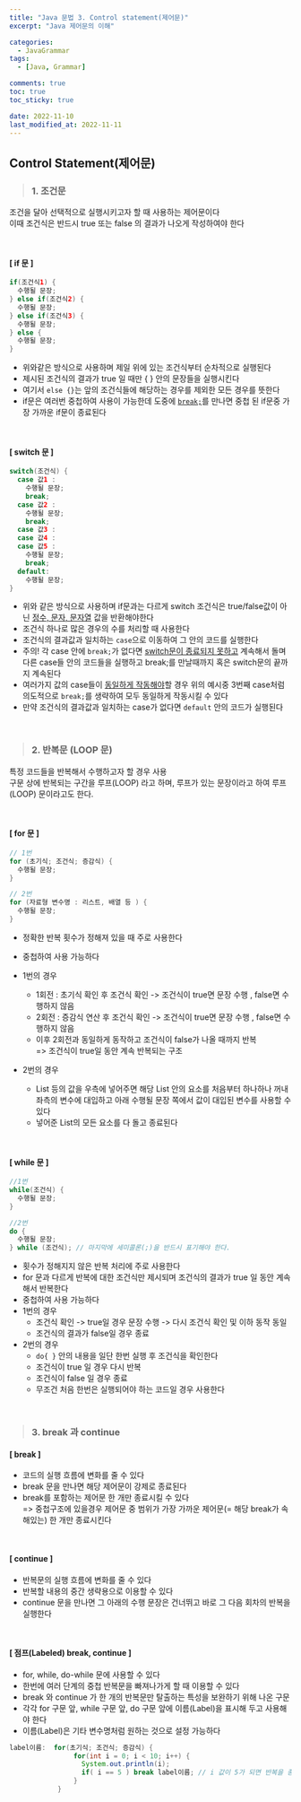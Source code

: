 ```yaml
---
title: "Java 문법 3. Control statement(제어문)"
excerpt: "Java 제어문의 이해"

categories:
  - JavaGrammar
tags:
  - [Java, Grammar]

comments: true
toc: true
toc_sticky: true

date: 2022-11-10
last_modified_at: 2022-11-11
---
```


## Control Statement(제어문)

> ### 1. 조건문

조건을 달아 선택적으로 실행시키고자 할 때 사용하는 제어문이다  
이때 조건식은 반드시 true 또는 false 의 결과가 나오게 작성하여야 한다

<br>

#### [ if 문 ]

```java
if(조건식1) {
  수행될 문장;
} else if(조건식2) {
  수행될 문장;
} else if(조건식3) {
  수행될 문장;
} else {
  수행될 문장;
}
```

- 위와같은 방식으로 사용하며 제일 위에 있는 조건식부터 순차적으로 실행된다
- 제시된 조건식의 결과가 true 일 때만 { } 안의 문장들을 실행시킨다
- 여기서 `else {}`는 앞의 조건식들에 해당하는 경우를 제외한 모든 경우를 뜻한다
- if문은 여러번 중첩하여 사용이 가능한데 도중에 [`break;`](#break)를 만나면 중첩 된 if문중 가장 가까운 if문이 종료된다

<br>

#### [ switch 문 ]

```java
switch(조건식) {
  case 값1 :
    수행될 문장;
    break;
  case 값2 :
    수행될 문장;
    break;
  case 값3 :
  case 값4 :
  case 값5 :
    수행될 문장;
    break;
  default:
    수행될 문장;
}
```

- 위와 같은 방식으로 사용하며 if문과는 다르게 switch 조건식은 true/false값이 아닌 <u>정수, 문자, 문자열</u> 값을 반환해야한다
- 조건식 하나로 많은 경우의 수를 처리할 때 사용한다
- 조건식의 결과값과 일치하는 `case`으로 이동하여 그 안의 코드를 실행한다
- 주의! 각 case 안에 `break;`가 없다면 <u>switch문이 종료되지 못하고</u> 계속해서 돌며 다른 case들 안의 코드들을 실행하고 break;를 만날때까지 혹은 switch문의 끝까지 계속된다
- 여러가지 값의 case들이 <u>동일하게 작동해야</u>할 경우 위의 예시중 3번째 case처럼 의도적으로 `break;`를 생략하여 모두 동일하게 작동시킬 수 있다
- 만약 조건식의 결과값과 일치하는 case가 없다면 `default` 안의 코드가 실행된다

<br>

> ### 2. 반복문 (LOOP 문)

특정 코드들을 반복해서 수행하고자 할 경우 사용  
구문 상에 반복되는 구간을 루프(LOOP) 라고 하며, 루프가 있는 문장이라고 하여 루프(LOOP) 문이라고도 한다.

<br>

#### [ for 문 ]

```java
// 1번
for (초기식; 조건식; 증감식) {
  수행될 문장;
}

// 2번
for (자료형 변수명 : 리스트, 배열 등 ) {
  수행될 문장;
}
```

- 정확한 반복 횟수가 정해져 있을 때 주로 사용한다
- 중첩하여 사용 가능하다
- 1번의 경우

  - 1회전 : 초기식 확인 후 조건식 확인 -> 조건식이 true면 문장 수행 , false면 수행하지 않음
  - 2회전 : 증감식 연산 후 조건식 확인 -> 조건식이 true면 문장 수행 , false면 수행하지 않음
  - 이후 2회전과 동일하게 동작하고 조건식이 false가 나올 때까지 반복  
    => 조건식이 true일 동안 계속 반복되는 구조

- 2번의 경우
  - List 등의 값을 우측에 넣어주면 해당 List 안의 요소를 처음부터 하나하나 꺼내 좌측의 변수에 대입하고 아래 수행될 문장 쪽에서 값이 대입된 변수를 사용할 수 있다
  - 넣어준 List의 모든 요소를 다 돌고 종료된다

<br>

#### [ while 문 ]

```java
//1번
while(조건식) {
  수행될 문장;
}

//2번
do {
  수행될 문장;
} while (조건식); // 마지막에 세미콜론(;)을 반드시 표기해야 한다.
```

- 횟수가 정해지지 않은 반복 처리에 주로 사용한다
- for 문과 다르게 반복에 대한 조건식만 제시되며 조건식의 결과가 true 일 동안 계속해서 반복한다
- 중첩하여 사용 가능하다
- 1번의 경우
  - 조건식 확인 -> true일 경우 문장 수행 -> 다시 조건식 확인 및 이하 동작 동일
  - 조건식의 결과가 false일 경우 종료
- 2번의 경우
  - `do{ }` 안의 내용을 일단 한번 실행 후 조건식을 확인한다
  - 조건식이 true 일 경우 다시 반복
  - 조건식이 false 일 경우 종료
  - 무조건 처음 한번은 실행되어야 하는 코드일 경우 사용한다

<br>

> ### 3. break 과 continue

#### [ break ]

- 코드의 실행 흐름에 변화를 줄 수 있다
- break 문을 만나면 해당 제어문이 강제로 종료된다
- break를 포함하는 제어문 한 개만 종료시킬 수 있다  
  => 중첩구조에 있을경우 제어문 중 범위가 가장 가까운 제어문(= 해당 break가 속해있는) 한 개만 종료시킨다

<br>

#### [ continue ]

- 반복문의 실행 흐름에 변화를 줄 수 있다
- 반복할 내용의 중간 생략용으로 이용할 수 있다
- continue 문을 만나면 그 아래의 수행 문장은 건너뛰고 바로 그 다음 회차의 반복을 실행한다

<br>

#### [ 점프(Labeled) break, continue ]

- for, while, do-while 문에 사용할 수 있다
- 한번에 여러 단계의 중첩 반복문을 빠져나가게 할 때 이용할 수 있다
- break 와 continue 가 한 개의 반복문만 탈출하는 특성을 보완하기 위해 나온 구문
- 각각 for 구문 앞, while 구문 앞, do 구문 앞에 이름(Label)을 표시해 두고 사용해야 한다
- 이름(Label)은 기타 변수명처럼 원하는 것으로 설정 가능하다

```java
label이름:  for(초기식; 조건식; 증감식) {
                for(int i = 0; i < 10; i++) {
                  System.out.println(i);
                  if( i == 5 ) break label이름; // i 값이 5가 되면 반복을 종료
                }
            }
```
